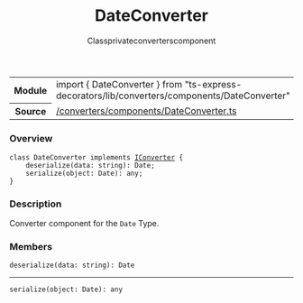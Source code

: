 
<header class="symbol-info-header"><h1 id="dateconverter">DateConverter</h1><label class="symbol-info-type-label class">Class</label><label class="api-type-label private" title="private">private</label><label class="api-type-label converters" title="converters">converters</label><label class="api-type-label component" title="component">component</label></header>
<!-- summary -->
<section class="symbol-info"><table class="is-full-width"><tbody><tr><th>Module</th><td><div class="lang-typescript"><span class="token keyword">import</span> { DateConverter }&nbsp;<span class="token keyword">from</span>&nbsp;<span class="token string">"ts-express-decorators/lib/converters/components/DateConverter"</span></div></td></tr><tr><th>Source</th><td><a href="https://github.com/Romakita/ts-express-decorators/blob/v3.8.0/src//converters/components/DateConverter.ts#L0-L0">/converters/components/DateConverter.ts</a></td></tr></tbody></table></section>
<!-- overview -->


### Overview


<pre><code class="typescript-lang "><span class="token keyword">class</span> DateConverter <span class="token keyword">implements</span> <a href="#api/common/converters/iconverter"><span class="token">IConverter</span></a> <span class="token punctuation">{</span>
    <span class="token function">deserialize</span><span class="token punctuation">(</span>data<span class="token punctuation">:</span> <span class="token keyword">string</span><span class="token punctuation">)</span><span class="token punctuation">:</span> <span class="token keyword">Date</span><span class="token punctuation">;</span>
    <span class="token function">serialize</span><span class="token punctuation">(</span>object<span class="token punctuation">:</span> <span class="token keyword">Date</span><span class="token punctuation">)</span><span class="token punctuation">:</span> <span class="token keyword">any</span><span class="token punctuation">;</span>
<span class="token punctuation">}</span></code></pre>


<!-- Parameters -->

<!-- Description -->


### Description

Converter component for the `Date` Type.

<!-- Members -->







### Members



<div class="method-overview">
<pre><code class="typescript-lang "><span class="token function">deserialize</span><span class="token punctuation">(</span>data<span class="token punctuation">:</span> <span class="token keyword">string</span><span class="token punctuation">)</span><span class="token punctuation">:</span> <span class="token keyword">Date</span></code></pre>
</div>




<hr/>



<div class="method-overview">
<pre><code class="typescript-lang "><span class="token function">serialize</span><span class="token punctuation">(</span>object<span class="token punctuation">:</span> <span class="token keyword">Date</span><span class="token punctuation">)</span><span class="token punctuation">:</span> <span class="token keyword">any</span></code></pre>
</div>








